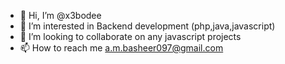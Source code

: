- 👋 Hi, I’m @x3bodee
- 👀 I’m interested in Backend development (php,java,javascript)
- 💞️ I’m looking to collaborate on any javascript projects
- 📫 How to reach me a.m.basheer097@gmail.com

<!---
x3bodee/x3bodee is a ✨ special ✨ repository because its `README.md` (this file) appears on your GitHub profile.
You can click the Preview link to take a look at your changes.
--->

